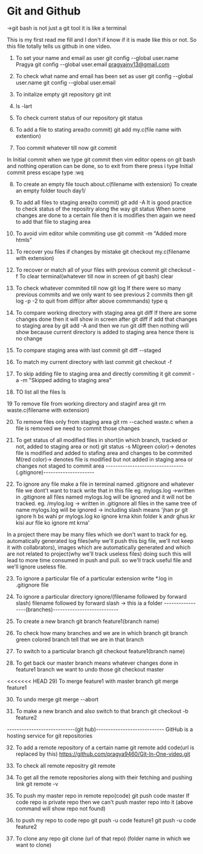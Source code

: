 # Git and Github 
 
->git bash is not just a git tool it is like a terminal

This is my first read me fill and I don't if know if it is made like this or not.
So this file totally tells us github in one video.

1) To set your name and email as user
	git config --global user.name Pragya
	git config --global user.email pragyajnv13@gmail.com

2) To check what name and email has been set as user
	git config --global user.name
	git config --global user.email

3) To initalize empty git repository
	git init

4)
	ls -lart

5) To check current status of our repository
	git status

6) To add a file to stating area(to commit)
	git add my.c(file name with extention)

7) Too commit whatever till now
	git commit

In Initial commit when we type git commit then vim editor opens on git bash and nothing operation can be done, so to exit from there
	press i
	type Initial commit
	press escape
	type :wq

8) To create an empty file 
	touch about.c(filename with extension)
   To create an empty folder
	touch day1/

9) To add all files to staging area(to commit)
	git add -A
It is good practice to check status of the repositry along the way
	git status
When some changes are done to a certain file then it is modifies then again we need to add that file to staging area

10) To avoid vim editor while commiting use
	git commit -m "Added more htmls"

11) To recover you files if changes by mistake
	git checkout my.c(filename with extension)

12) To recover or match all of your files with previous commit
	git checkout -f
To clear terminal(whatever till now in screen of git bash)
	clear

13) To check whatever commited till now
	git log
If there were so many previous commits and we only want to see previous 2 commits then
	git log -p -2
to quit from diff(or after above commmands)
	type q

14) To compare working directory with staging area
	git diff
If there are some changes done then it will show in screen
after git diff if add that changes to staging area by git add -A and then we run git diff then nothing will show because current directory is added to staging area hence there is no change 

15) To compare staging area with last commit
	git diff --staged

16) To match my current directory with last commit
	git  checkout -f

17) To skip adding file to staging area and directly commiting it
	git commit -a -m "Skipped adding to staging area"

18) TO list all the files
	ls

19 To remove file from working directory and staginf area
	git rm waste.c(filename with extension)

20) To remove files only from staging area
	git rm --cached waste.c
when a file is removed we need to commit those changes

21) To get status of all modified files in short(in which branch, tracked or not, added to staging area or not)
	git status -s
M(green color)-> denotes file is modified and added to stafing area and changes to be commited
M(red color)-> denotes file is modified but not added in staging area or changes not staged to commit area
--------------------------------(.gitignore)---------------------
22) To ignore any file
	make a file in terminal named .gitignore and whatever file we dont't want to track write that in this file 
	eg. mylogs.log ->written in .gitignore
all files named mylogs.log will be ignored and it will not be tracked.
 	eg. /mylog.log -> written in .gitignore
all files in the same tree of name mylogs.log will be ignored
-> including slash means 'jhan pr git ignore h bs wahi pr mylogs.log ko ignore krna khin folder k andr ghus kr kisi aur file ko ignore mt krna'

In a project there may be many files which we don't want to track for eg. automatically generated log files(why we'll push this big file, we'll not keep it with collabrators), images which are automatically generated and which are not related to project(why we'll  track useless files) doing such this will lead to more time consumed in push and pull.
so we'll track useful file and we'll ignore useless file.

23) To ignore a particular file of a particular extension
	write *.log in .gitignore file

24) To ignore a particular directory
	ignore/(filename followed by forward slash)
filename followed by forward slash -> this ia a folder
-----------------(branches)---------------------------

25) To create a new branch
	git branch feature1(branch name)

26) To check how many branches and we are in which branch
	git branch
green colored branch tell that we are in that branch

27) To switch to a particular branch
	git checkout feature1(branch name)

28) To get back our master branch means whatever changes done in feature1 branch we want to undo those
	git checkout master

<<<<<<< HEAD
29) To merge feature1 with master branch
	git merge feature1

30) To undo merge
	git merge --abort

31) To make a new branch and also switch to that branch
	git checkout -b feature2

----------------------------(git hub)----------------------------
GitHub is a hosting service for git repositories

32) To add a remote repository of a certain name 
	git remote add code(url is replaced by this) https://github.com/pragya9460/Git-In-One-video.git

33) To check all remote repositry
	git remote

34) To get all the remote repositories along with their fetching and pushing link
	git remote -v

35) To push my master repo in remote repo(code)
	git push code master 
If code repo is private repo then we can't push master repo into it (above command will show repo not found)

36) to push my repo to code repo
	git push -u code feature1
	git push -u code feature2
37) To clone any repo
	git clone (url of that repo) (folder name in which we want to clone) 
